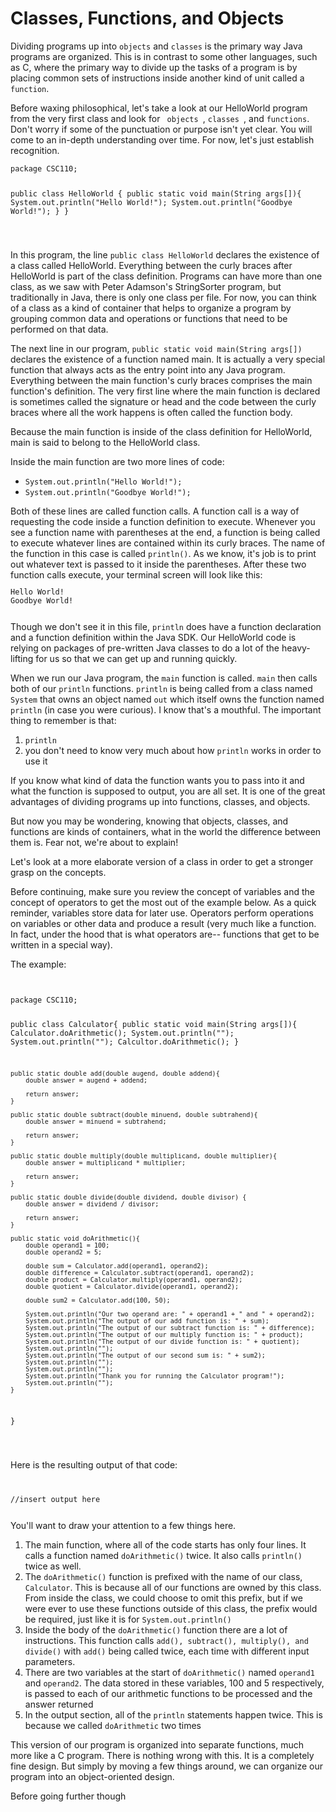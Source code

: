 <!DOCTYPE html>
<html>
<head>
</head>
<body>
<h1> Classes, Functions, and Objects</h1>
<p>
	Dividing programs up into <code>objects</code> and <code>classes</code> is the primary way Java programs are organized. This is in contrast to some other languages, such as C, where the primary way to divide up the tasks of a program is by placing common sets of instructions inside another kind of unit called a <code>function</code>.
</p>
<p>
	Before waxing philosophical, let's take a look at our HelloWorld program from the very first class and look for <code> objects </code>, <code>classes </code>, and <code>functions</code>. Don't worry if some of the punctuation or purpose isn't yet clear. You will come to an in-depth understanding over time. For now, let's just establish recognition.
<code>
<pre>
package CSC110;

public class HelloWorld {
	public static void main(String args[]){
		System.out.println("Hello World!");
		System.out.println("Goodbye World!");
	}
}

</pre>
</code>
	In this program, the line <code>public class HelloWorld</code> declares the existence of a class called HelloWorld. Everything between the curly braces after HelloWorld is part of the class definition. Programs can have more than one class, as we saw with Peter Adamson's StringSorter program, but traditionally in Java, there is only one class per file. For now, you can think of a class as a kind of container that helps to organize a program by grouping common data and operations or functions that need to be performed on that data.
</p>
<p>
	The next line in our program, <code>public static void main(String args[])</code> declares the existence of a function named main. It is actually a very special function that always acts as the entry point into any Java program. Everything between the main function's curly braces comprises the main function's definition. The very first line where the main function is declared is sometimes called the signature or head and the code between the curly braces where all the work happens is often called the function body.
<p>
</p>
	Because the main function is inside of the class definition for HelloWorld, main is said to belong to the HelloWorld class.
<p>
	Inside the main function are two more lines of code:
	<ul>
		<li><code>System.out.println("Hello World!");</code></li>
		<li><code>System.out.println("Goodbye World!");</code></li>
	</ul>
	Both of these lines are called function calls. A function call is a way of requesting the code inside a function definition to execute. Whenever you see a function name with parentheses at the end, a function is being called to execute whatever lines are contained within its curly braces. The name of the function in this case is called <code>println()</code>. As we know, it's job is to print out whatever text is passed to it inside the parentheses. After these two function calls execute, your terminal screen will look like this:
<code>
<pre>
Hello World!
Goodbye World!
</pre>
</code>
Though we don't see it in this file, <code>println</code> does have a function declaration and a function definition within the Java SDK. Our HelloWorld code is relying on packages of pre-written Java classes to do a lot of the heavy-lifting for us so that we can get up and running quickly.
<p>
When we run our Java program, the <code>main</code> function is called. <code>main</code> then calls both of our <code>println</code> functions. <code>println</code> is being called from a class named <code>System</code> that owns an object named <code>out</code> which itself owns the function named <code>println</code> (in case you were curious). I know that's a mouthful. The important thing to remember is that:
	<ol>
		<li> <code>println</code belongs to something called an object </li>
		<li> you don't need to know very much about how <code>println</code> works in order to use it </li>
	</ol>
If you know what kind of data the function wants you to pass into it and what the function is supposed to  output, you are all set. It is one of the great advantages of dividing programs up into functions, classes, and objects.
</p>
<p>
	But now you may be wondering, knowing that objects, classes, and functions are kinds of containers, what in the world the difference between them is. Fear not, we're about to explain!
</p>
<p>
	Let's look at a more elaborate version of a class in order to get a stronger grasp on the concepts. 
</p>
<p>
	Before continuing, make sure you review the concept of variables and the concept of operators to get the most out of the example below. As a quick reminder, variables store data for later use. Operators perform operations on variables or other data and produce a result (very much like a function. In fact, under the hood that is what operators are-- functions that get to be written in a special way).
</p>
<p>
The example:
</p>
<p>
<code>
<pre>
package CSC110;

public class Calculator{
	public static void main(String args[]){
				Calculator.doArithmetic();
				System.out.println("");
				System.out.println("");
				Calcultor.doArithmetic();
	}

	public static double add(double augend, double addend){
		double answer = augend + addend;

		return answer;
	}

	public static double subtract(double minuend, double subtrahend){
		double answer = minuend = subtrahend;

		return answer;
	}

	public static double multiply(double multiplicand, double multiplier){
		double answer = multiplicand * multiplier;

		return answer;
	} 

	public static double divide(double dividend, double divisor) {
		double answer = dividend / divisor;

		return answer;
	}

	public static void doArithmetic(){
		double operand1 = 100;
		double operand2 = 5;

		double sum = Calculator.add(operand1, operand2);
		double difference = Calculator.subtract(operand1, operand2);
		double product = Calculator.multiply(operand1, operand2);
		double quotient = Calculator.divide(operand1, operand2);

		double sum2 = Calculator.add(100, 50);

		System.out.println("Our two operand are: " + operand1 + " and " + operand2);
		System.out.println("The output of our add function is: " + sum);
		System.out.println("The output of our subtract function is: " + difference);
		System.out.println("The output of our multiply function is: " + product);
		System.out.println("The output of our divide function is: " + quotient);
		System.out.println("");
		System.out.println("The output of our second sum is: " + sum2);
		System.out.println("");
		System.out.println("");
		System.out.println("Thank you for running the Calculator program!");
		System.out.println("");
	}
}
</pre>
</code>
<p>
<p>
	Here is the resulting output of that code:
</p>
<code>
<pre>
//insert output here
</pre>
</code>
	You'll want to draw your attention to a few things here. 
	<ol>
		<li> The main function, where all of the code starts has only four lines. It calls a function named <code>doArithmetic()</code> twice. It also calls <code>println()</code> twice as well.</li>
		<li> The <code>doArithmetic()</code> function is prefixed with the name of our class, <code>Calculator</code>. This is because all of our functions are owned by this class. From inside the class, we could choose to omit this prefix, but if we were ever to use these functions outside of this class, the prefix would be required, just like it is for <code>System.out.println()</code></li>
		<li> Inside the body of the <code>doArithmetic()</code> function there are a lot of instructions. This function calls <code>add(), subtract(), multiply(), and divide()</code> with <code>add()</code> being called twice, each time with different input parameters.</li>
		<li> There are two variables at the start of <code>doArithmetic()</code> named <code>operand1</code> and <code>operand2</code>. The data stored in these variables, 100 and 5 respectively, is passed to each of our arithmetic functions to be processed and the answer returned</li>
		<li> In the output section, all of the <code>println</code> statements happen twice. This is because we called <code>doArithmetic</code> two times </li>
	</ol>
</p>
<p>
	This version of our program is organized into separate functions, much more like a C program. There is nothing wrong with this. It is a completely fine design. But simply by moving a few things around, we can organize our program into an object-oriented design.
</p>
<p>
Before going further though
</body>
</html>
